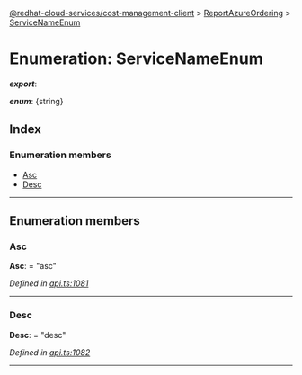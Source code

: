 [@redhat-cloud-services/cost-management-client](../README.md) > [ReportAzureOrdering](../modules/reportazureordering.md) > [ServiceNameEnum](../enums/reportazureordering.servicenameenum.md)

# Enumeration: ServiceNameEnum

*__export__*: 

*__enum__*: {string}

## Index

### Enumeration members

* [Asc](reportazureordering.servicenameenum.md#asc)
* [Desc](reportazureordering.servicenameenum.md#desc)

---

## Enumeration members

<a id="asc"></a>

###  Asc

**Asc**:  = "asc"

*Defined in [api.ts:1081](https://github.com/rvsia/javascript-clients/blob/master/packages/cost-management/api.ts#L1081)*

___
<a id="desc"></a>

###  Desc

**Desc**:  = "desc"

*Defined in [api.ts:1082](https://github.com/rvsia/javascript-clients/blob/master/packages/cost-management/api.ts#L1082)*

___

